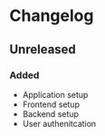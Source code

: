 # Changelog

## Unreleased

### Added
- Application setup
- Frontend setup
- Backend setup
- User authenitcation
